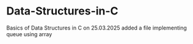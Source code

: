# Data-Structures-in-C
Basics of Data Structures in C
 on 25.03.2025 added a file implementing queue using array